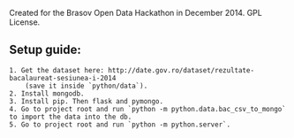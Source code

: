Created for the Brasov Open Data Hackathon in December 2014.
GPL License.

Setup guide:
------------
	1. Get the dataset here: http://date.gov.ro/dataset/rezultate-bacalaureat-sesiunea-i-2014
		(save it inside `python/data`).
	2. Install mongodb.
	3. Install pip. Then flask and pymongo.
	4. Go to project root and run `python -m python.data.bac_csv_to_mongo` to import the data into the db.
	5. Go to project root and run `python -m python.server`.
